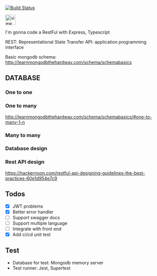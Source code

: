 [![Build Status](https://travis-ci.com/tranlehaiquan/nodejs-api-realworld.svg?branch=master)](https://travis-ci.com/tranlehaiquan/nodejs-api-realworld)

<!-- View Source Button --><a href="https://glitch.com/edit/#!/tranlehaiquan-nodejs-api-realworld">  <img src="https://cdn.glitch.com/2bdfb3f8-05ef-4035-a06e-2043962a3a13%2Fview-source%402x.png?1513093958802" alt="view source" height="33"></a>
I'm gonna code a RestFul with Express, Typescript

REST: Representational State Transfer
API: application programming interface
 
Basic mongodb schema: http://learnmongodbthehardway.com/schema/schemabasics

## DATABASE

### One to one
### One to many
http://learnmongodbthehardway.com/schema/schemabasics/#one-to-many-1-n

### Many to many

### Database design

### Rest API design
https://hackernoon.com/restful-api-designing-guidelines-the-best-practices-60e1d954e7c9


## Todos

- [x] JWT problems
- [x] Better error handler
- [ ] Support swagger docs
- [ ] Support multiple language
- [ ] Integrate with front end
- [x] Add ci/cd unit test

## Test

- Database for test: Mongodb memory server
- Test runner: Jest, Supertest
